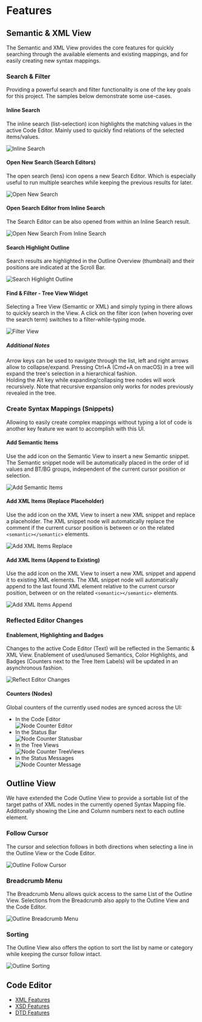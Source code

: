 # Features

## Semantic & XML View

The Semantic and XML View provides the core features for quickly searching through the available elements and existing mappings, and for easily creating new syntax mappings.

### Search & Filter

Providing a powerful search and filter functionality is one of the key goals for this project. The samples below demonstrate some use-cases.

#### Inline Search

The inline search (list-selection) icon highlights the matching values in the active Code Editor. Mainly used to quickly find relations of the selected items/values.

![ Inline Search ](./images/inline_search.gif)

#### Open New Search (Search Editors)

The open search (lens) icon opens a new Search Editor. Which is especially useful to run multiple searches while keeping the previous results for later.

![ Open New Search ](./images/open_new_search.gif)

#### Open Search Editor from Inline Search

The Search Editor can be also opened from within an Inline Search result.

![ Open New Search From Inline Search ](./images/open_search_from_inline_search.gif)

#### Search Highlight Outline

Search results are highlighted in the Outline Overview (thumbnail) and their positions are indicated at the Scroll Bar.

![ Search Highlight Outline ](./images/search_highlight_outlined.png)

#### Find & Filter - Tree View Widget

Selecting a Tree View (Semantic or XML) and simply typing in there allows to quickly search in the View. A click on the filter icon (when hovering over the search term) switches to a filter-while-typing mode.

![ Filter View ](./images/filter_tree_view.gif)

##### Additional Notes

Arrow keys can be used to navigate through the list, left and right arrows allow to collapse/expand. Pressing Ctrl+A (Cmd+A on macOS) in a tree will expand the tree's selection in a hierarchical fashion.  
Holding the Alt key while expanding/collapsing tree nodes will work recursively. Note that recursive expansion only works for nodes previously revealed in the tree.

### Create Syntax Mappings (Snippets)

Allowing to easily create complex mappings without typing a lot of code is another key feature we want to accomplish with this UI.

#### Add Semantic Items

Use the add icon on the Semantic View to insert a new Semantic snippet. The Semantic snippet node will be automatically placed in the order of id values and BT/BG groups, independent of the current cursor position or selection.

![ Add Semantic Items ](./images/add_semantic_items.gif)

#### Add XML Items (Replace Placeholder)

Use the add icon on the XML View to insert a new XML snippet and replace a placeholder. The XML snippet node will automatically replace the comment if the current cursor position is between or on the related `<semantic></semantic>` elements.

![ Add XML Items Replace ](./images/add_xml_items_replace.gif)

#### Add XML Items (Append to Existing)

Use the add icon on the XML View to insert a new XML snippet and append it to existing XML elements. The XML snippet node will automatically append to the last found XML element relative to the current cursor position, between or on the related `<semantic></semantic>` elements.

![ Add XML Items Append ](./images/add_xml_items_append.gif)

### Reflected Editor Changes

#### Enablement, Highlighting and Badges

Changes to the active Code Editor (Text) will be reflected in the Semantic & XML View. Enablement of used/unused Semantics, Color Highlights, and Badges (Counters next to the Tree Item Labels) will be updated in an asynchronous fashion.

![ Reflect Editor Changes ](./images/reflect_editor_changes.gif)

#### Counters (Nodes)

Global counters of the currently used nodes are synced across the UI:
* In the Code Editor  
![ Node Counter Editor ](./images/node_counter_editor.png)  
* In the Status Bar  
![ Node Counter Statusbar ](./images/node_counter_statusbar.png)  
* In the Tree Views  
![ Node Counter TreeViews ](./images/node_counter_treeviews.png)  
* In the Status Messages  
![ Node Counter Message ](./images/node_counter_message.png)  

## Outline View

We have extended the Code Outline View to provide a sortable list of the target paths of XML nodes in the currently opened Syntax Mapping file. Additonally showing the Line and Column numbers next to each outline element.

### Follow Cursor

The cursor and selection follows in both directions when selecting a line in the Outline View or the Code Editor.

![ Outline Follow Cursor ](./images/outline_follow_cursor.png)  

### Breadcrumb Menu

The Breadcrumb Menu allows quick access to the same List of the Outline View. Selections from the Breadcrumb also apply to the Outline View and the Code Editor.

![ Outline Breadcrumb Menu ](./images/outline_breadcrumb_menu.png)  

### Sorting

The Outline View also offers the option to sort the list by name or category while keeping the cursor follow intact.

![ Outline Sorting ](./images/outline_sorting.png)  

## Code Editor

* [XML Features](https://github.com/DAPSI-IDISS/vscode-xml/tree/IDISS/docs/Features/XMLFeatures.md)
* [XSD Features](https://github.com/DAPSI-IDISS/vscode-xml/tree/IDISS/docs/Features/XSDFeatures.md)
* [DTD Features](https://github.com/DAPSI-IDISS/vscode-xml/tree/IDISS/docs/Features/DTDFeatures.md)
